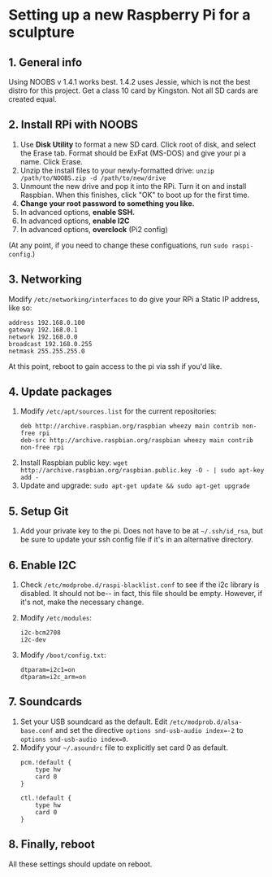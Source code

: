 #	Setting up a new Raspberry Pi for a sculpture

##	1. General info

Using NOOBS v 1.4.1 works best.  1.4.2 uses Jessie, which is not the best distro for this project.  Get a class 10 card by Kingston.  Not all SD cards are created equal.

##	2. Install RPi with NOOBS

1.	Use **Disk Utility** to format a new SD card. Click root of disk, and select the Erase tab.  Format should be ExFat (MS-DOS) and give your pi a name. Click Erase. 
1.	Unzip the install files to your newly-formatted drive:
	`unzip /path/to/NOOBS.zip -d /path/to/new/drive`
1.	Unmount the new drive and pop it into the RPi.  Turn it on and install Raspbian.  When this finishes, click "OK" to boot up for the first time.
1.	**Change your root password to something you like.**
1.	In advanced options, **enable SSH.**
1.	In advanced options, **enable I2C**
1.	In advanced options, **overclock** (Pi2 config)

(At any point, if you need to change these configuations, run `sudo raspi-config`.)

##	3. Networking

Modify `/etc/networking/interfaces` to do give your RPi a Static IP address, like so:

```
address 192.168.0.100
gateway 192.168.0.1
network 192.168.0.0
broadcast 192.168.0.255
netmask 255.255.255.0
```

At this point, reboot to gain access to the pi via ssh if you'd like.

##	4. Update packages

1.	Modify `/etc/apt/sources.list` for the current repositories:
	```
	deb http://archive.raspbian.org/raspbian wheezy main contrib non-free rpi
	deb-src http://archive.raspbian.org/raspbian wheezy main contrib non-free rpi
	```
1.	Install Raspbian public key:
	`wget http://archive.raspbian.org/raspbian.public.key -O - | sudo apt-key add -`
1.	Update and upgrade:
	`sudo apt-get update && sudo apt-get upgrade`

##	5. Setup Git

1.	Add your private key to the pi.  Does not have to be at `~/.ssh/id_rsa`, but be sure to update your ssh config file if it's in an alternative directory.

##	6. Enable I2C

1.	Check `/etc/modprobe.d/raspi-blacklist.conf` to see if the i2c library is disabled.  It should not be-- in fact, this file should be empty.  However, if it's not, make the necessary change.

1.	Modify `/etc/modules`:
	```
	i2c-bcm2708
	i2c-dev
	```

1.	Modify `/boot/config.txt`:
	```
	dtparam=i2c1=on
	dtparam=i2c_arm=on
	```

##	7. Soundcards

1.	Set your USB soundcard as the default.  Edit `/etc/modprob.d/alsa-base.conf` and set the directive `options snd-usb-audio index=-2` to `options snd-usb-audio index=0`.
1.	Modify your `~/.asoundrc` file to explicitly set card 0 as default.
	```
	pcm.!default {
		type hw
		card 0
	}

	ctl.!default {
		type hw
		card 0
	}
	```

##	8. Finally, reboot

All these settings should update on reboot.